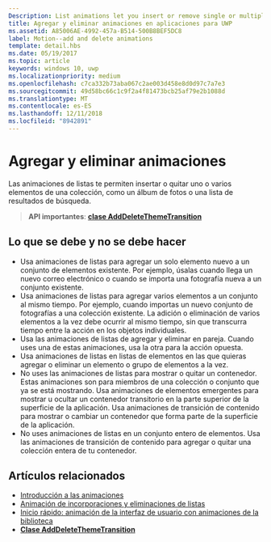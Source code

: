```yaml
---
Description: List animations let you insert or remove single or multiple items from a collection, such as a photo album or a list of search results.
title: Agregar y eliminar animaciones en aplicaciones para UWP
ms.assetid: A85006AE-4992-457a-B514-500B8BEF5DC8
label: Motion--add and delete animations
template: detail.hbs
ms.date: 05/19/2017
ms.topic: article
keywords: windows 10, uwp
ms.localizationpriority: medium
ms.openlocfilehash: c7ca332b73aba067c2ae003d458e8d0d97c7a7e3
ms.sourcegitcommit: 49d58bc66c1c9f2a4f81473bcb25af79e2b1088d
ms.translationtype: MT
ms.contentlocale: es-ES
ms.lasthandoff: 12/11/2018
ms.locfileid: "8942891"
---
```

# <a name="add-and-delete-animations"></a>Agregar y eliminar animaciones



Las animaciones de listas te permiten insertar o quitar uno o varios elementos de una colección, como un álbum de fotos o una lista de resultados de búsqueda.

> **API importantes**: [**clase AddDeleteThemeTransition**](https://msdn.microsoft.com/library/windows/apps/br243048)


## <a name="dos-and-donts"></a>Lo que se debe y no se debe hacer


-   Usa animaciones de listas para agregar un solo elemento nuevo a un conjunto de elementos existente. Por ejemplo, úsalas cuando llega un nuevo correo electrónico o cuando se importa una fotografía nueva a un conjunto existente.
-   Usa animaciones de listas para agregar varios elementos a un conjunto al mismo tiempo. Por ejemplo, cuando importas un nuevo conjunto de fotografías a una colección existente. La adición o eliminación de varios elementos a la vez debe ocurrir al mismo tiempo, sin que transcurra tiempo entre la acción en los objetos individuales.
-   Usa las animaciones de listas de agregar y eliminar en pareja. Cuando uses una de estas animaciones, usa la otra para la acción opuesta.
-   Usa animaciones de listas en listas de elementos en las que quieras agregar o eliminar un elemento o grupo de elementos a la vez.
-   No uses las animaciones de listas para mostrar o quitar un contenedor. Estas animaciones son para miembros de una colección o conjunto que ya se está mostrando. Usa animaciones de elementos emergentes para mostrar u ocultar un contenedor transitorio en la parte superior de la superficie de la aplicación. Usa animaciones de transición de contenido para mostrar o cambiar un contenedor que forma parte de la superficie de la aplicación.
-   No uses animaciones de listas en un conjunto entero de elementos. Usa las animaciones de transición de contenido para agregar o quitar una colección entera de tu contenedor.



## <a name="related-articles"></a>Artículos relacionados

* [Introducción a las animaciones](https://msdn.microsoft.com/library/windows/apps/mt187350)
* [Animación de incorporaciones y eliminaciones de listas](https://msdn.microsoft.com/library/windows/apps/xaml/jj649430)
* [Inicio rápido: animación de la interfaz de usuario con animaciones de la biblioteca](https://msdn.microsoft.com/library/windows/apps/xaml/hh452703)
* [**Clase AddDeleteThemeTransition**](https://msdn.microsoft.com/library/windows/apps/br243048)

 

 




